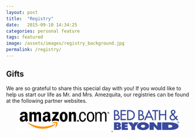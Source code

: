 ```yaml
---
layout: post
title:  "Registry"
date:   2015-09-10 14:34:25
categories: personal feature
tags: featured
image: /assets/images/registry_background.jpg
permalink: /registry/
---
```


## Gifts
We are so grateful to share this special day with you! If you would like to help us start our life as Mr. and Mrs. Amezquita, our registries can be found at the following partner websites.

<div>
<center>
<a href="http://www.amazon.com/registry/wedding/3RFEV6NTNRL0P">
<img height = "60" src="/assets/logos/amazon.png">
</a>

<a href="https://www.bedbathandbeyond.com/store/giftregistry/view_registry_guest.jsp?registryId=542715819&eventType=Wedding">
<img height = "60" src="/assets/logos/bedbathandbeyond.jpg">
</a>
</center>
</div>



<!-- --- -->
<!-- layout: page -->
<!-- title: Registry -->
<!-- permalink: /registry/ -->
<!-- --- -->
